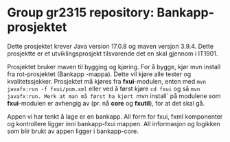 # Group gr2315 repository: Bankapp-prosjektet

Dette prosjektet krever Java version 17.0.8 og maven versjon 3.9.4. 
Dette prosjektte er et utviklingsprosjekt tilsvarende det en skal gjennom i IT1901. 

Prosjektet bruker maven til bygging og kjøring. For å bygge, kjør mvn install fra rot-prosjektet (Bankapp -mappa). Dette vil kjøre alle tester og kvalitetssjekker. 
Prosjektet må kjøres fra **fxui**-modulen, enten med `mvn javafx:run -f fxui/pom.xml` eller ved å først kjøre `cd fxui` og så `mvn javafx:run. Merk at man må først ha kjørt `mvn install` på modulene som **fxui**-modulen er avhengig av (pr. nå **core** og **fxutil**), for at det skal gå.

Appen vi har tenkt å lage er en bankapp. All form for fxui, fxml komponenter og kontrollere ligger inni bankapp-fxui mappen. All informasjon og logikken som blir brukt av appen ligger i bankapp-core. 
